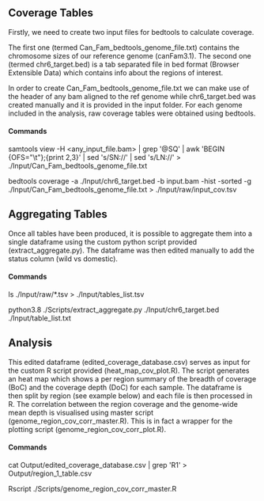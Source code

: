 ## Coverage Tables
Firstly, we need to create two input files for bedtools to calculate coverage.

The first one (termed Can_Fam_bedtools_genome_file.txt) contains the chromosome sizes of our reference genome (canFam3.1). The second one (termed chr6_target.bed) is a tab separated file in bed format (Browser Extensible Data) which contains info about the regions of interest.

In order to create Can_Fam_bedtools_genome_file.txt we can make use of the header of any bam aligned to the ref genome while chr6_target.bed was created manually and it is provided in the input folder. For each genome included in the analysis, raw coverage tables were obtained using bedtools. 
#### Commands
samtools view -H <any_input_file.bam> | grep '@SQ' | awk 'BEGIN {OFS="\t"};{print $2,$3}' | sed 's/SN://' | sed 's/LN://' > ./Input/Can_Fam_bedtools_genome_file.txt

bedtools coverage -a ./Input/chr6_target.bed -b input.bam -hist -sorted -g ./Input/Can_Fam_bedtools_genome_file.txt > ./Input/raw/input_cov.tsv

## Aggregating Tables
Once all tables have been produced, it is possible to aggregate them into a single dataframe using the custom python script provided (extract_aggregate.py). The dataframe was then edited manually to add the status column (wild vs domestic). 
#### Commands
ls ./Input/raw/*.tsv > ./Input/tables_list.tsv

python3.8 ./Scripts/extract_aggregate.py ./Input/chr6_target.bed ./Input/table_list.txt

## Analysis
This edited dataframe (edited_coverage_database.csv) serves as input for the custom R script provided (heat_map_cov_plot.R). 
The script generates an heat map which shows a per region summary of the breadth of coverage (BoC) and the coverage depth (DoC) for each sample. 
The dataframe is then split by region (see example below) and each file is then processed in R. 
The correlation between the region coverage and the genome-wide mean depth is visualised using master script (genome_region_cov_corr_master.R). This is in fact a wrapper for the plotting script (genome_region_cov_corr_plot.R).
#### Commands
cat Output/edited_coverage_database.csv | grep 'R1' > Output/region_1_table.csv

Rscript ./Scripts/genome_region_cov_corr_master.R
